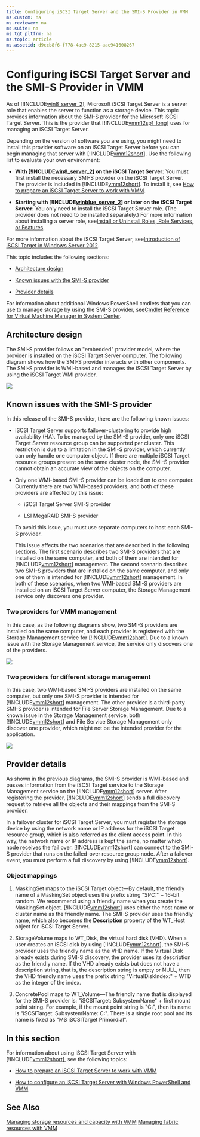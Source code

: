 ```yaml
---
title: Configuring iSCSI Target Server and the SMI-S Provider in VMM
ms.custom: na
ms.reviewer: na
ms.suite: na
ms.tgt_pltfrm: na
ms.topic: article
ms.assetid: d9ccb8f6-f778-4ac9-8215-aac941608267
---
```

# Configuring iSCSI Target Server and the SMI-S Provider in VMM
As of [!INCLUDE[win8_server_2](Token/win8_server_2_md.md)], Microsoft iSCSI Target Server is a server role that enables the server to function as a storage device. This topic provides information about the SMI\-S provider for the Microsoft iSCSI Target Server. This is the provider that [!INCLUDE[vmm12sp1_long](Token/vmm12sp1_long_md.md)] uses for managing an iSCSI Target Server.

Depending on the version of software you are using, you might need to install this provider software on an iSCSI Target Server before you can begin managing that server with [!INCLUDE[vmm12short](Token/vmm12short_md.md)]. Use the following list to evaluate your own environment:

-   **With [!INCLUDE[win8_server_2](Token/win8_server_2_md.md)] on the iSCSI Target Server**: You must first install the necessary SMI\-S provider on the iSCSI Target Server. The provider is included in [!INCLUDE[vmm12short](Token/vmm12short_md.md)]. To install it, see [How to prepare an iSCSI Target Server to work with VMM](How-to-prepare-an-iSCSI-Target-Server-to-work-with-VMM.md).

-   **Starting with [!INCLUDE[winblue_server_2](Token/winblue_server_2_md.md)] or later on the iSCSI Target Server**: You only need to install the iSCSI Target Server role. \(The provider does not need to be installed separately.\) For more information about installing a server role, see[Install or Uninstall Roles, Role Services, or Features](http://technet.microsoft.com/library/hh831809.aspx).

For more information about the iSCSI Target Server, see[Introduction of iSCSI Target in Windows Server 2012](http://blogs.technet.com/b/filecab/archive/2012/05/21/introduction-of-iscsi-target-in-windows-server-2012.aspx).

This topic includes the following sections:

-   [Architecture design](Configuring-iSCSI-Target-Server-and-the-SMI-S-Provider-in-VMM.md#BKMK_architecture)

-   [Known issues with the SMI-S provider](Configuring-iSCSI-Target-Server-and-the-SMI-S-Provider-in-VMM.md#BKMK_known)

-   [Provider details](Configuring-iSCSI-Target-Server-and-the-SMI-S-Provider-in-VMM.md#BKMK_provider)

For information about additional Windows PowerShell cmdlets that you can use to manage storage by using the SMI\-S provider, see[Cmdlet Reference for Virtual Machine Manager in System Center](http://technet.microsoft.com/library/jj654428.aspx).

## <a name="BKMK_architecture"></a>Architecture design
The SMI\-S provider follows an "embedded" provider model, where the provider is installed on the iSCSI Target Server computer. The following diagram shows how the SMI\-S provider interacts with other components. The SMI\-S provider is WMI\-based and manages the iSCSI Target Server by using the iSCSI Target WMI provider.

![](Image/VMMiSCSI1.png)

## <a name="BKMK_known"></a>Known issues with the SMI\-S provider
In this release of the SMI\-S provider, there are the following known issues:

-   iSCSI Target Server supports failover\-clustering to provide high availability \(HA\). To be managed by the SMI\-S provider, only one iSCSI Target Server resource group can be supported per cluster. This restriction is due to a limitation in the SMI\-S provider, which currently can only handle one computer object. If there are multiple iSCSI Target resource groups present on the same cluster node, the SMI\-S provider cannot obtain an accurate view of the objects on the computer.

-   Only one WMI\-based SMI\-S provider can be loaded on to one computer. Currently there are two WMI\-based providers, and both of these providers are affected by this issue:

    -   iSCSI Target Server SMI\-S provider

    -   LSI MegaRAID SMI\-S provider

    To avoid this issue, you must use separate computers to host each SMI\-S provider.

    This issue affects the two scenarios that are described in the following sections. The first scenario describes two SMI\-S providers that are installed on the same computer, and both of them are intended for [!INCLUDE[vmm12short](Token/vmm12short_md.md)] management. The second scenario describes two SMI\-S providers that are installed on the same computer, and only one of them is intended for [!INCLUDE[vmm12short](Token/vmm12short_md.md)] management. In both of these scenarios, when two WMI\-based SMI\-S providers are installed on an iSCSI Target Server computer, the Storage Management service only discovers one provider.

### Two providers for VMM management
In this case, as the following diagrams show, two SMI\-S providers are installed on the same computer, and each provider is registered with the Storage Management service for [!INCLUDE[vmm12short](Token/vmm12short_md.md)]. Due to a known issue with the Storage Management service, the service only discovers one of the providers.

![](Image/VMMiSCSI2.png)

### Two providers for different storage management
In this case, two WMI\-based SMI\-S providers are installed on the same computer, but only one SMI\-S provider is intended for [!INCLUDE[vmm12short](Token/vmm12short_md.md)] management. The other provider is a third\-party SMI\-S provider is intended for File Server Storage Management. Due to a known issue in the Storage Management service, both [!INCLUDE[vmm12short](Token/vmm12short_md.md)] and File Service Storage Management only discover one provider, which might not be the intended provider for the application.

![](Image/VMMiSCSI3.png)

## <a name="BKMK_provider"></a>Provider details
As shown in the previous diagrams, the SMI\-S provider is WMI\-based and passes information from the iSCSI Target service to the Storage Management service on the [!INCLUDE[vmm12short](Token/vmm12short_md.md)] server. After registering the provider, [!INCLUDE[vmm12short](Token/vmm12short_md.md)] sends a full discovery request to retrieve all the objects and their mappings from the SMI\-S provider.

In a failover cluster for iSCSI Target Server, you must register the storage device by using the network name or IP address for the iSCSI Target resource group, which is also referred as the client access point. In this way, the network name or IP address is kept the same, no matter which node receives the fail over. [!INCLUDE[vmm12short](Token/vmm12short_md.md)] can connect to the SMI\-S provider that runs on the failed\-over resource group node. After a failover event, you must perform a full discovery by using [!INCLUDE[vmm12short](Token/vmm12short_md.md)].

### Object mappings

1.  MaskingSet maps to the iSCSI Target object—By default, the friendly name of a MaskingSet object uses the prefix string "SPC:" \+ 16\-bit random. We recommend using a friendly name when you create the MaskingSet object. [!INCLUDE[vmm12short](Token/vmm12short_md.md)] uses either the host name or cluster name as the friendly name. The SMI\-S provider uses the friendly name, which also becomes the **Description** property of the WT\_Host object for iSCSI Target Server.

2.  StorageVolume maps to WT\_Disk, the virtual hard disk \(VHD\).  When a user creates an iSCSI disk by using [!INCLUDE[vmm12short](Token/vmm12short_md.md)], the SMI\-S provider uses the friendly name as the VHD name. If the Virtual Disk already exists during SMI\-S discovery, the provider uses its description as the friendly name. If the VHD already exists but does not have a description string, that is, the description string is empty or NULL, then the VHD friendly name uses the prefix string "VirtualDiskIndex:" \+ WTD as the integer of the index.

3.  ConcretePool maps to WT\_Volume—The friendly name that is displayed for the SMI\-S provider is: "iSCSITarget: SubsystemName" \+ first mount point string. For example, if the mount point string is "C:", then its name is "iSCSITarget: SubsystemName: C:". There is a single root pool and its name is fixed as "MS iSCSITarget Primordial".

## In this section
For information about using iSCSI Target Server with [!INCLUDE[vmm12short](Token/vmm12short_md.md)], see the following topics:

-   [How to prepare an iSCSI Target Server to work with VMM](How-to-prepare-an-iSCSI-Target-Server-to-work-with-VMM.md)

-   [How to configure an iSCSI Target Server with Windows PowerShell and VMM](How-to-configure-an-iSCSI-Target-Server-with-Windows-PowerShell-and-VMM.md)

## See Also
[Managing storage resources and capacity with VMM](Managing-storage-resources-and-capacity-with-VMM.md)
[Managing fabric resources with VMM](Managing-fabric-resources-with-VMM.md)


